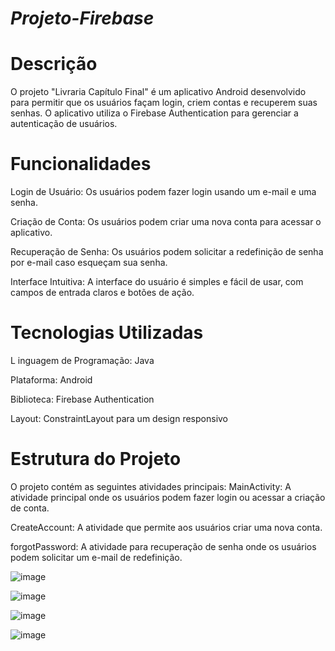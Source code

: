 # *Projeto-Firebase*

# Descrição
O projeto "Livraria Capítulo Final" é um aplicativo Android desenvolvido para permitir que os usuários façam login, criem contas e recuperem suas senhas. O aplicativo utiliza o Firebase Authentication para gerenciar a autenticação de usuários.

# Funcionalidades

Login de Usuário: Os usuários podem fazer login usando um e-mail e uma senha.

Criação de Conta: Os usuários podem criar uma nova conta para acessar o aplicativo.

Recuperação de Senha: Os usuários podem solicitar a redefinição de senha por e-mail caso esqueçam sua senha.

Interface Intuitiva: A interface do usuário é simples e fácil de usar, com campos de entrada claros e botões de ação.

# Tecnologias Utilizadas
L
inguagem de Programação: Java

Plataforma: Android

Biblioteca: Firebase Authentication

Layout: ConstraintLayout para um design responsivo

# Estrutura do Projeto
O projeto contém as seguintes atividades principais:
MainActivity: A atividade principal onde os usuários podem fazer login ou acessar a criação de conta.

CreateAccount: A atividade que permite aos usuários criar uma nova conta.

forgotPassword: A atividade para recuperação de senha onde os usuários podem solicitar um e-mail de redefinição.

![image](https://github.com/user-attachments/assets/0320b4d0-1a92-4bca-ba86-04d328529afd)

![image](https://github.com/user-attachments/assets/cb22fde3-ad57-4dc5-a43c-b15c918aa981)

![image](https://github.com/user-attachments/assets/335b6cbe-056d-48b0-a859-4ca7b6ea5d59)

![image](https://github.com/user-attachments/assets/3e4bfa23-a788-4dd9-b434-a41b27e50812)
